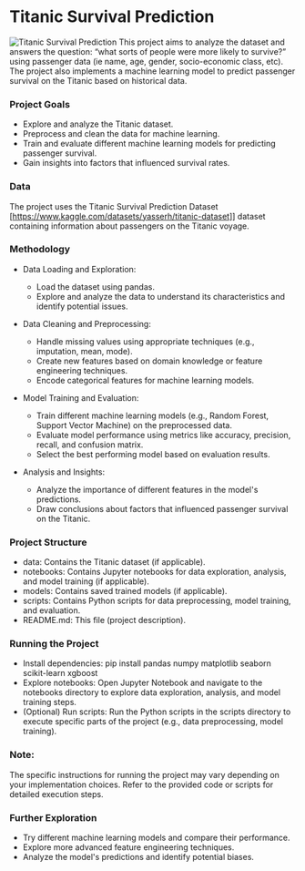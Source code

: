 # Titanic Survival Prediction
![Titanic Survival Prediction](https://raw.githubusercontent.com/Masterx-AI/Project_Titanic_Survival_Prediction_/main/titanic.jpg)
This project aims to analyze the dataset and  answers the question: “what sorts of people were more likely to survive?” using passenger data (ie name, age, gender, socio-economic class, etc). The project also implements a machine learning model to predict passenger survival on the Titanic based on historical data.

### Project Goals

* Explore and analyze the Titanic dataset.
* Preprocess and clean the data for machine learning.
* Train and evaluate different machine learning models for predicting passenger survival.
* Gain insights into factors that influenced survival rates.

### Data

The project uses the Titanic Survival Prediction Dataset [https://www.kaggle.com/datasets/yasserh/titanic-dataset]] dataset containing information about passengers on the Titanic voyage.

### Methodology

* Data Loading and Exploration:
  - Load the dataset using pandas.
  - Explore and analyze the data to understand its characteristics and identify potential issues.

* Data Cleaning and Preprocessing:
  - Handle missing values using appropriate techniques (e.g., imputation, mean, mode).
  - Create new features based on domain knowledge or feature engineering techniques.
  - Encode categorical features for machine learning models.

* Model Training and Evaluation:
  - Train different machine learning models (e.g., Random Forest, Support Vector Machine) on the preprocessed data.
  - Evaluate model performance using metrics like accuracy, precision, recall, and confusion matrix.
  - Select the best performing model based on evaluation results.

* Analysis and Insights:
  - Analyze the importance of different features in the model's predictions.
  - Draw conclusions about factors that influenced passenger survival on the Titanic.

### Project Structure
  * data: Contains the Titanic dataset (if applicable).
  * notebooks: Contains Jupyter notebooks for data exploration, analysis, and model training (if applicable).
  * models: Contains saved trained models (if applicable).
  * scripts: Contains Python scripts for data preprocessing, model training, and evaluation.
  * README.md: This file (project description).

### Running the Project

* Install dependencies:
  pip install pandas numpy matplotlib seaborn scikit-learn xgboost
* Explore notebooks:
  Open Jupyter Notebook and navigate to the notebooks directory to explore data exploration, analysis, and model training steps.
* (Optional) Run scripts:
  Run the Python scripts in the scripts directory to execute specific parts of the project (e.g., data preprocessing, model training).

### Note:

The specific instructions for running the project may vary depending on your implementation choices. Refer to the provided code or scripts for detailed execution steps.

### Further Exploration
  - Try different machine learning models and compare their performance.
  - Explore more advanced feature engineering techniques.
  - Analyze the model's predictions and identify potential biases.
